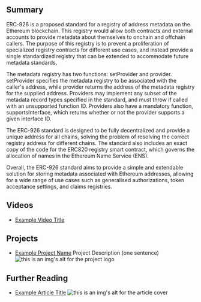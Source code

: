 ## Summary

ERC-926 is a proposed standard for a registry of address metadata on the Ethereum blockchain. This registry would allow both contracts and external accounts to provide metadata about themselves to onchain and offchain callers. The purpose of this registry is to prevent a proliferation of specialized registry contracts for different use cases, and instead provide a single standardized registry that can be extended to accommodate future metadata standards.

The metadata registry has two functions: setProvider and provider. setProvider specifies the metadata registry to be associated with the caller's address, while provider returns the address of the metadata registry for the supplied address. Providers may implement any subset of the metadata record types specified in the standard, and must throw if called with an unsupported function ID. Providers also have a mandatory function, supportsInterface, which returns whether or not the provider supports a given interface ID.

The ERC-926 standard is designed to be fully decentralized and provide a unique address for all chains, solving the problem of resolving the correct registry address for different chains. The standard also includes an exact copy of the code for the ERC820 registry smart contract, which governs the allocation of names in the Ethereum Name Service (ENS).

Overall, the ERC-926 standard aims to provide a simple and extendable solution for storing metadata associated with Ethereum addresses, allowing for a wide range of use cases such as generalised authorizations, token acceptance settings, and claims registries.

## Videos

- [Example Video Title](https://www.youtube.com/watch?v=TDGq4aeevgY)

## Projects

- [Example Project Name](https://xxxx.xxx/xxxxx) Project Description (one sentence) ![this is an img's alt for the project logo](https://xxxx.xxx/project-logo.xxx)

## Further Reading

- [Example Article Title](https://xxxx.xxx/xxxxx) ![this is an img's alt for the article cover](https://xxxx.xxx/article-cover.xxx)
